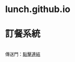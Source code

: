 # lunch.github.io
<h1>訂餐系統</h1><br>
傳送門：<a target="_blank" href="https://sc1314520.github.io/lunch.github.io/">點擊連結</a><br>


